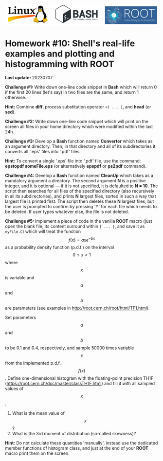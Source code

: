 ![](../Common_Figures/LinuxBashROOT_logos.png)

# Homework #10: Shell's real-life examples and plotting and histogramming with ROOT

**Last update:** 20230707

**Challenge #1:** Write down one-line code snippet in **Bash** which will return 0 if the first 20 lines (let's say) in two files are the same, and return 1 otherwise. 

**Hint:** Combine **diff**, process substitution operator ```<( ... )```, and **head** (or **sed**). 

**Challenge #2:** Write down one-line code snippet which will print on the screen all files in your home directory which were modified within the last 24h.

**Challenge #3:** Develop a **Bash** function named **Converter** which takes as an argument directory. Then, in that directory and all of its subdirectories it converts all '.eps' files into '.pdf' files. 

**Hint:** To convert a single '.eps' file into '.pdf' file, use the command: **epstopdf someFile.eps** (or alternatively **epspdf** or **ps2pdf** command). 

**Challenge #4:** Develop a **Bash** function named **CleanUp** which takes as a mandatory argument a directory. The second argument **N** is a positive integer, and it is optional &mdash; if it is not specified, it is defaulted to **N = 10**. The script then searches for all files of the specified directory (also recursively in all its subdirectories), and prints **N** largest files, sorted in such a way that largest file is printed first. The script then deletes these **N** largest files, but the user is prompted to confirm by pressing 'Y' for each file which needs to be deleted. If user types whatever else, the file is not deleted. 

**Challenge #5:** Implement a piece of code in the vanilla **ROOT** macro (just open the blank file, its content surround within ```{ ... }```, and save it as ```myFile.C```) which will treat the function $$f(x) = ax e^{-bx}$$ as a probability density function (p.d.f.) on the interval $$0 \leq x < 1$$ where $$x$$ is variable and $$a$$ and $$b$$ are parameters (see examples in http://root.cern.ch/root/html/TF1.html).

Set parameters $$a$$ and $$b$$ to be 0.1 and 0.4, respectively, and sample 50000 times variable $$x$$ from the implemented p.d.f. $$f(x)$$. Define one-dimensional histogram with the floating-point precision TH1F (https://root.cern.ch/doc/master/classTH1F.html) and fill it with all sampled values of $$x$$. 

1. What is the mean value of $$x$$?   
2. What is the 3rd moment of distribution (so-called skewness)?  

**Hint:** Do not calculate these quantities 'manually', instead use the dedicated member functions of histogram class, and just at the end of your **ROOT** macro print them on the screen.